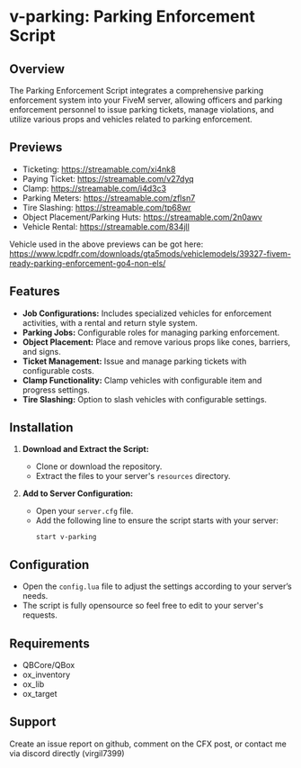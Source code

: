 # v-parking: Parking Enforcement Script

## Overview

The Parking Enforcement Script integrates a comprehensive parking enforcement system into your FiveM server, allowing officers and parking enforcement personnel to issue parking tickets, manage violations, and utilize various props and vehicles related to parking enforcement.

## Previews

- Ticketing: https://streamable.com/xi4nk8
- Paying Ticket: https://streamable.com/v27dyq
- Clamp: https://streamable.com/i4d3c3
- Parking Meters: https://streamable.com/zflsn7
- Tire Slashing: https://streamable.com/tp68wr
- Object Placement/Parking Huts: https://streamable.com/2n0awv
- Vehicle Rental: https://streamable.com/834jll

Vehicle used in the above previews can be got here: https://www.lcpdfr.com/downloads/gta5mods/vehiclemodels/39327-fivem-ready-parking-enforcement-go4-non-els/

## Features

- **Job Configurations:** Includes specialized vehicles for enforcement activities, with a rental and return style system.
- **Parking Jobs:** Configurable roles for managing parking enforcement.
- **Object Placement:** Place and remove various props like cones, barriers, and signs.
- **Ticket Management:** Issue and manage parking tickets with configurable costs.
- **Clamp Functionality:** Clamp vehicles with configurable item and progress settings.
- **Tire Slashing:** Option to slash vehicles with configurable settings.

## Installation

1. **Download and Extract the Script:**
   - Clone or download the repository.
   - Extract the files to your server's `resources` directory.

2. **Add to Server Configuration:**
   - Open your `server.cfg` file.
   - Add the following line to ensure the script starts with your server:
     ```plaintext
     start v-parking
     ```

## Configuration

- Open the `config.lua` file to adjust the settings according to your server’s needs.
- The script is fully opensource so feel free to edit to your server's requests.

## Requirements

- QBCore/QBox
- ox_inventory
- ox_lib
- ox_target
  

## Support

Create an issue report on github, comment on the CFX post, or contact me via discord directly (virgil7399)
